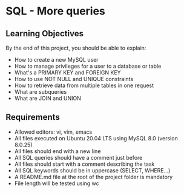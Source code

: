 # SQL - More queries

## Learning Objectives
By the end of this project, you should be able to explain:

- How to create a new MySQL user
- How to manage privileges for a user to a database or table
- What's a PRIMARY KEY and FOREIGN KEY
- How to use NOT NULL and UNIQUE constraints
- How to retrieve data from multiple tables in one request
- What are subqueries
- What are JOIN and UNION

## Requirements
- Allowed editors: vi, vim, emacs
- All files executed on Ubuntu 20.04 LTS using MySQL 8.0 (version 8.0.25)
- All files should end with a new line
- All SQL queries should have a comment just before
- All files should start with a comment describing the task
- All SQL keywords should be in uppercase (SELECT, WHERE…)
- A README.md file at the root of the project folder is mandatory
- File length will be tested using wc